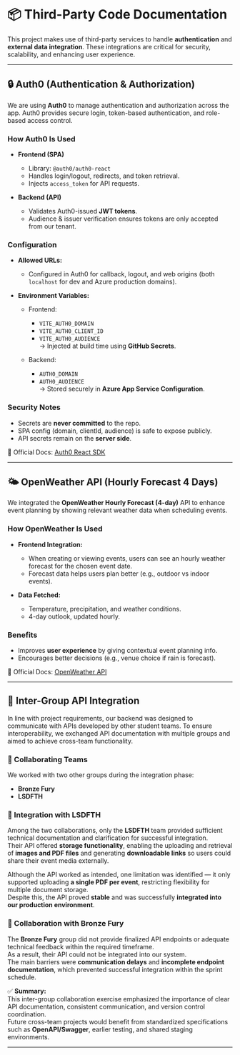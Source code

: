 # 📦 Third-Party Code Documentation

This project makes use of third-party services to handle **authentication** and **external data integration**. These integrations are critical for security, scalability, and enhancing user experience.

---

## 🔒 Auth0 (Authentication & Authorization)

We are using **Auth0** to manage authentication and authorization across the app. Auth0 provides secure login, token-based authentication, and role-based access control.

### How Auth0 Is Used
- **Frontend (SPA)**  
  - Library: `@auth0/auth0-react`  
  - Handles login/logout, redirects, and token retrieval.  
  - Injects `access_token` for API requests.  

- **Backend (API)**  
  - Validates Auth0-issued **JWT tokens**.  
  - Audience & issuer verification ensures tokens are only accepted from our tenant.  

### Configuration
- **Allowed URLs:**  
  - Configured in Auth0 for callback, logout, and web origins (both `localhost` for dev and Azure production domains).  

- **Environment Variables:**  
  - Frontend:  
    - `VITE_AUTH0_DOMAIN`  
    - `VITE_AUTH0_CLIENT_ID`  
    - `VITE_AUTH0_AUDIENCE`  
    → Injected at build time using **GitHub Secrets**.  

  - Backend:  
    - `AUTH0_DOMAIN`  
    - `AUTH0_AUDIENCE`  
    → Stored securely in **Azure App Service Configuration**.  

### Security Notes
- Secrets are **never committed** to the repo.  
- SPA config (domain, clientId, audience) is safe to expose publicly.  
- API secrets remain on the **server side**.  

📖 Official Docs: [Auth0 React SDK](https://auth0.com/docs/libraries/auth0-react)

---

## 🌤 OpenWeather API (Hourly Forecast 4 Days)

We integrated the **OpenWeather Hourly Forecast (4-day)** API to enhance event planning by showing relevant weather data when scheduling events.

### How OpenWeather Is Used
- **Frontend Integration:**  
  - When creating or viewing events, users can see an hourly weather forecast for the chosen event date.  
  - Forecast data helps users plan better (e.g., outdoor vs indoor events).  

- **Data Fetched:**  
  - Temperature, precipitation, and weather conditions.  
  - 4-day outlook, updated hourly.  

### Benefits
- Improves **user experience** by giving contextual event planning info.  
- Encourages better decisions (e.g., venue choice if rain is forecast).  

📖 Official Docs: [OpenWeather API](https://openweathermap.org/api/hourly-forecast)

---

## 🔗 Inter-Group API Integration

In line with project requirements, our backend was designed to communicate with APIs developed by other student teams. To ensure interoperability, we exchanged API documentation with multiple groups and aimed to achieve cross-team functionality.

### 🤝 Collaborating Teams
We worked with two other groups during the integration phase:
- **Bronze Fury**
- **LSDFTH**

### 🧠 Integration with LSDFTH
Among the two collaborations, only the **LSDFTH** team provided sufficient technical documentation and clarification for successful integration.  
Their API offered **storage functionality**, enabling the uploading and retrieval of **images and PDF files** and generating **downloadable links** so users could share their event media externally.  

Although the API worked as intended, one limitation was identified — it only supported uploading **a single PDF per event**, restricting flexibility for multiple document storage.  
Despite this, the API proved **stable** and was successfully **integrated into our production environment**.

### 🚫 Collaboration with Bronze Fury
The **Bronze Fury** group did not provide finalized API endpoints or adequate technical feedback within the required timeframe.  
As a result, their API could not be integrated into our system.  
The main barriers were **communication delays** and **incomplete endpoint documentation**, which prevented successful integration within the sprint schedule.

✅ **Summary:**  
This inter-group collaboration exercise emphasized the importance of clear API documentation, consistent communication, and version control coordination.  
Future cross-team projects would benefit from standardized specifications such as **OpenAPI/Swagger**, earlier testing, and shared staging environments.

---